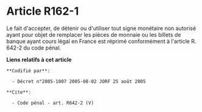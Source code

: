 # Article R162-1

Le fait d'accepter, de détenir ou d'utiliser tout signe monétaire non autorisé ayant pour objet de remplacer les pièces de
monnaie ou les billets de banque ayant cours légal en France est réprimé conformément à l'article R. 642-2 du code pénal.

**Liens relatifs à cet article**

	**Codifié par**:

	  - Décret n°2005-1007 2005-08-02 JORF 25 août 2005

	**Cite**:

	  - Code pénal - art. R642-2 (V)
